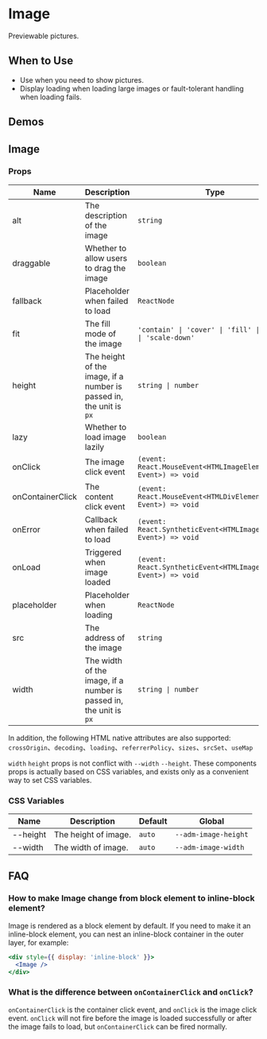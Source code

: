 # Image

Previewable pictures.

## When to Use

- Use when you need to show pictures.
- Display loading when loading large images or fault-tolerant handling when loading fails.

## Demos

<code src="./demos/demo1.tsx"></code>

<code src="./demos/demo2.tsx" debug></code>

## Image

### Props

| Name | Description | Type | Default |
| --- | --- | --- | --- |
| alt | The description of the image | `string` | - |
| draggable | Whether to allow users to drag the image | `boolean` | `false` |
| fallback | Placeholder when failed to load | `ReactNode` | default placeholder |
| fit | The fill mode of the image | `'contain' \| 'cover' \| 'fill' \| 'none' \| 'scale-down'` | `'fill'` |
| height | The height of the image, if a number is passed in, the unit is `px` | `string \| number` | - |
| lazy | Whether to load image lazily | `boolean` | `false` |
| onClick | The image click event | `(event: React.MouseEvent<HTMLImageElement, Event>) => void` | - |
| onContainerClick | The content click event | `(event: React.MouseEvent<HTMLDivElement, Event>) => void` | - |
| onError | Callback when failed to load | `(event: React.SyntheticEvent<HTMLImageElement, Event>) => void` | - |
| onLoad | Triggered when image loaded | `(event: React.SyntheticEvent<HTMLImageElement, Event>) => void` | - |
| placeholder | Placeholder when loading | `ReactNode` | default placeholder |
| src | The address of the image | `string` | - |
| width | The width of the image, if a number is passed in, the unit is `px` | `string \| number` | - |

In addition, the following HTML native attributes are also supported: `crossOrigin`、`decoding`、`loading`、`referrerPolicy`、`sizes`、`srcSet`、`useMap`

`width` `height` props is not conflict with `--width` `--height`. These components props is actually based on CSS variables, and exists only as a convenient way to set CSS variables.

### CSS Variables

| Name     | Description          | Default | Global               |
| -------- | -------------------- | ------- | -------------------- |
| --height | The height of image. | `auto`  | `--adm-image-height` |
| --width  | The width of image.  | `auto`  | `--adm-image-width`  |

## FAQ

### How to make Image change from block element to inline-block element?

Image is rendered as a block element by default. If you need to make it an inline-block element, you can nest an inline-block container in the outer layer, for example:

```jsx
<div style={{ display: 'inline-block' }}>
  <Image />
</div>
```

### What is the difference between `onContainerClick` and `onClick`?

`onContainerClick` is the container click event, and `onClick` is the image click event. `onClick` will not fire before the image is loaded successfully or after the image fails to load, but `onContainerClick` can be fired normally.
